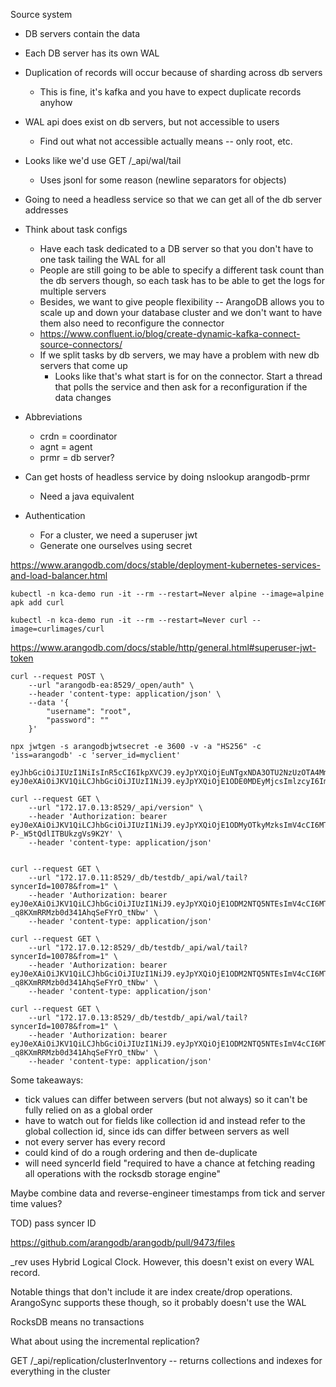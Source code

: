 Source system

- DB servers contain the data
- Each DB server has its own WAL
- Duplication of records will occur because of sharding across db servers
  - This is fine, it's kafka and you have to expect duplicate records anyhow
- WAL api does exist on db servers, but not accessible to users
  - Find out what not accessible actually means -- only root, etc.
- Looks like we'd use GET /_api/wal/tail
  - Uses jsonl for some reason (newline separators for objects)

- Going to need a headless service so that we can get all of the db server addresses

- Think about task configs
  - Have each task dedicated to a DB server so that you don't have to one task tailing the WAL for all
  - People are still going to be able to specify a different task count than the db servers though, so each task has to be able to get the logs for multiple servers
  - Besides, we want to give people flexibility -- ArangoDB allows you to scale up and down your database cluster and we don't want to have them also need to reconfigure the connector
  - https://www.confluent.io/blog/create-dynamic-kafka-connect-source-connectors/
  - If we split tasks by db servers, we may have a problem with new db servers that come up
    - Looks like that's what start is for on the connector. Start a thread that polls the service and then ask for a reconfiguration if the data changes
    
- Abbreviations
  - crdn = coordinator
  - agnt = agent
  - prmr = db server?
  
- Can get hosts of headless service by doing nslookup arangodb-prmr
  - Need a java equivalent
  
- Authentication
  - For a cluster, we need a superuser jwt
  - Generate one ourselves using secret
  
https://www.arangodb.com/docs/stable/deployment-kubernetes-services-and-load-balancer.html

```
kubectl -n kca-demo run -it --rm --restart=Never alpine --image=alpine
apk add curl
```
```
kubectl -n kca-demo run -it --rm --restart=Never curl --image=curlimages/curl
```

https://www.arangodb.com/docs/stable/http/general.html#superuser-jwt-token


```
curl --request POST \
    --url "arangodb-ea:8529/_open/auth" \
    --header 'content-type: application/json' \
    --data '{
        "username": "root",
        "password": ""
    }'

npx jwtgen -s arangodbjwtsecret -e 3600 -v -a "HS256" -c 'iss=arangodb' -c 'server_id=myclient'

eyJhbGciOiJIUzI1NiIsInR5cCI6IkpXVCJ9.eyJpYXQiOjEuNTgxNDA3OTU2NzUzOTA4MmUrNiwiZXhwIjoxNTgzOTk5OTU2LCJpc3MiOiJhcmFuZ29kYiIsInByZWZlcnJlZF91c2VybmFtZSI6InJvb3QifQ==.D1zvCjP8h6XUWGC0s6ox0STJfBgfbGpBPNYBDNxqZHs=
eyJ0eXAiOiJKV1QiLCJhbGciOiJIUzI1NiJ9.eyJpYXQiOjE1ODE0MDEyMjcsImlzcyI6ImFyYW5nb2RiIiwic2VydmVyX2lkIjoibXljbGllbnQifQ.ccOwW5xin_gHMscnNSchYsRSBaOfQo6Y7S6FbxTYf3Y

curl --request GET \
    --url "172.17.0.13:8529/_api/version" \
    --header 'Authorization: bearer eyJ0eXAiOiJKV1QiLCJhbGciOiJIUzI1NiJ9.eyJpYXQiOjE1ODMyOTkyMzksImV4cCI6MTU4MzMwMjgzOSwiaXNzIjoiYXJhbmdvZGIiLCJzZXJ2ZXJfaWQiOiJteWNsaWVudCJ9.ssiZLLYuaSIrq2ujcnbV-P-_W5tQdlITBUkzgVs9K2Y' \
    --header 'content-type: application/json'


curl --request GET \
    --url "172.17.0.11:8529/_db/testdb/_api/wal/tail?syncerId=10078&from=1" \
    --header 'Authorization: bearer eyJ0eXAiOiJKV1QiLCJhbGciOiJIUzI1NiJ9.eyJpYXQiOjE1ODM2NTQ5NTEsImV4cCI6MTU4MzY1ODU1MSwiaXNzIjoiYXJhbmdvZGIiLCJzZXJ2ZXJfaWQiOiJteWNsaWVudCJ9.tYWMU5l9CDKe-_q8KXmRRMzb0d341AhqSeFYrO_tNbw' \
    --header 'content-type: application/json'

curl --request GET \
    --url "172.17.0.12:8529/_db/testdb/_api/wal/tail?syncerId=10078&from=1" \
    --header 'Authorization: bearer eyJ0eXAiOiJKV1QiLCJhbGciOiJIUzI1NiJ9.eyJpYXQiOjE1ODM2NTQ5NTEsImV4cCI6MTU4MzY1ODU1MSwiaXNzIjoiYXJhbmdvZGIiLCJzZXJ2ZXJfaWQiOiJteWNsaWVudCJ9.tYWMU5l9CDKe-_q8KXmRRMzb0d341AhqSeFYrO_tNbw' \
    --header 'content-type: application/json'

curl --request GET \
    --url "172.17.0.13:8529/_db/testdb/_api/wal/tail?syncerId=10078&from=1" \
    --header 'Authorization: bearer eyJ0eXAiOiJKV1QiLCJhbGciOiJIUzI1NiJ9.eyJpYXQiOjE1ODM2NTQ5NTEsImV4cCI6MTU4MzY1ODU1MSwiaXNzIjoiYXJhbmdvZGIiLCJzZXJ2ZXJfaWQiOiJteWNsaWVudCJ9.tYWMU5l9CDKe-_q8KXmRRMzb0d341AhqSeFYrO_tNbw' \
    --header 'content-type: application/json'
```

Some takeaways:
- tick values can differ between servers (but not always) so it can't be fully relied on as a global order
- have to watch out for fields like collection id and instead refer to the global collection id, since ids can differ between servers as well
- not every server has every record
- could kind of do a rough ordering and then de-duplicate
- will need syncerId field "required to have a chance at fetching reading all operations with the rocksdb storage engine"

Maybe combine data and reverse-engineer timestamps from tick and server time values?

TOD) pass syncer ID


https://github.com/arangodb/arangodb/pull/9473/files

_rev uses Hybrid Logical Clock. However, this doesn't exist on every WAL record.

Notable things that don't include it are index create/drop operations. ArangoSync supports these though, so it probably doesn't use the WAL

RocksDB means no transactions

What about using the incremental replication?

GET /_api/replication/clusterInventory -- returns collections and indexes for everything in the cluster
